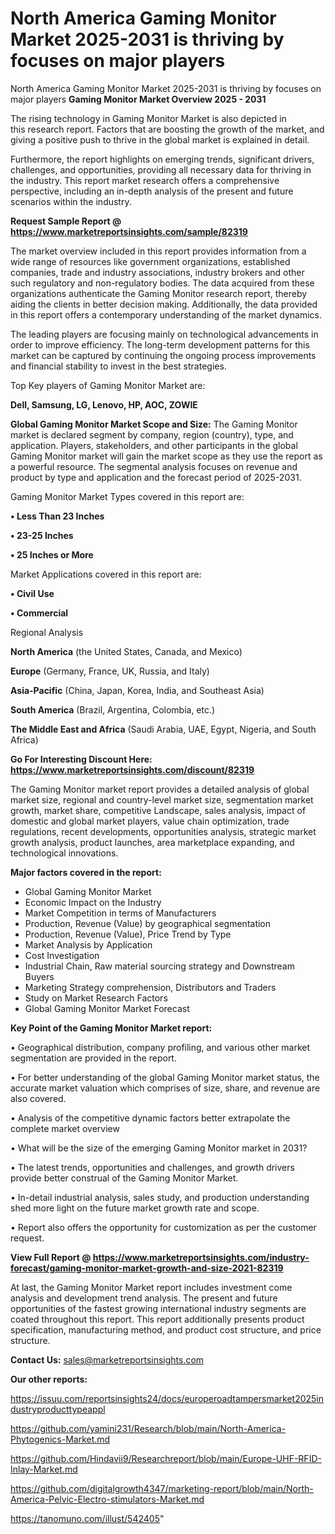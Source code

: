# North America Gaming Monitor Market 2025-2031 is thriving by focuses on major players
North America Gaming Monitor Market 2025-2031 is thriving by focuses on major players
<Strong> Gaming Monitor Market Overview 2025 - 2031</strong>

The rising technology in Gaming Monitor Market is also depicted in this research report. Factors that are boosting the growth of the market, and giving a positive push to thrive in the global market is explained in detail.

Furthermore, the report highlights on emerging trends, significant drivers, challenges, and opportunities, providing all necessary data for thriving in the industry. This report market research offers a comprehensive perspective, including an in-depth analysis of the present and future scenarios within the industry.

<strong>Request Sample Report @ <a href=https://www.marketreportsinsights.com/sample/82319>https://www.marketreportsinsights.com/sample/82319</a></strong>

The market overview included in this report provides information from a wide range of resources like government organizations, established companies, trade and industry associations, industry brokers and other such regulatory and non-regulatory bodies. The data acquired from these organizations authenticate the Gaming Monitor research report, thereby aiding the clients in better decision making. Additionally, the data provided in this report offers a contemporary understanding of the market dynamics.

The leading players are focusing mainly on technological advancements in order to improve efficiency. The long-term development patterns for this market can be captured by continuing the ongoing process improvements and financial stability to invest in the best strategies.

Top Key players of Gaming Monitor Market are:

<strong>Dell, Samsung, LG, Lenovo, HP, AOC, ZOWIE</strong>

<strong><b>Global Gaming Monitor Market Scope and Size:</b></strong>
The Gaming Monitor market is declared segment by company, region (country), type, and application. Players, stakeholders, and other participants in the global Gaming Monitor market will gain the market scope as they use the report as a powerful resource. The segmental analysis focuses on revenue and product by type and application and the forecast period of 2025-2031.

Gaming Monitor Market Types covered in this report are:

<strong>• Less Than 23 Inches

• 23-25 Inches

• 25 Inches or More</strong>

Market Applications covered in this report are:

<strong>• Civil Use

• Commercial</strong> 

Regional Analysis

<strong>North America</strong> (the United States, Canada, and Mexico)

<strong>Europe</strong> (Germany, France, UK, Russia, and Italy)

<strong>Asia-Pacific</strong> (China, Japan, Korea, India, and Southeast Asia)

<strong>South America</strong> (Brazil, Argentina, Colombia, etc.)

<strong>The Middle East and Africa</strong> (Saudi Arabia, UAE, Egypt, Nigeria, and South Africa)

<strong>Go For Interesting Discount Here: <a href=https://www.marketreportsinsights.com/discount/82319>https://www.marketreportsinsights.com/discount/82319</a></strong>

The Gaming Monitor market report provides a detailed analysis of global market size, regional and country-level market size, segmentation market growth, market share, competitive Landscape, sales analysis, impact of domestic and global market players, value chain optimization, trade regulations, recent developments, opportunities analysis, strategic market growth analysis, product launches, area marketplace expanding, and technological innovations.

<strong><b>Major factors covered in the report:</b></strong>
<ul>
  <li>Global Gaming Monitor Market </li>
  <li>Economic Impact on the Industry</li>
  <li>Market Competition in terms of Manufacturers</li>
  <li>Production, Revenue (Value) by geographical segmentation</li>
  <li>Production, Revenue (Value), Price Trend by Type</li>
  <li>Market Analysis by Application</li>
  <li>Cost Investigation</li>
  <li>Industrial Chain, Raw material sourcing strategy and Downstream Buyers</li>
  <li>Marketing Strategy comprehension, Distributors and Traders</li>
  <li>Study on Market Research Factors</li>
  <li>Global Gaming Monitor Market Forecast</li>
</ul>

<strong><b>Key Point of the Gaming Monitor Market report:</b></strong>

• Geographical distribution, company profiling, and various other market segmentation are provided in the report.

• For better understanding of the global Gaming Monitor market status, the accurate market valuation which comprises of size, share, and revenue are also covered.

• Analysis of the competitive dynamic factors better extrapolate the complete market overview

• What will be the size of the emerging Gaming Monitor market in 2031?

• The latest trends, opportunities and challenges, and growth drivers provide better construal of the Gaming Monitor Market.

• In-detail industrial analysis, sales study, and production understanding shed more light on the future market growth rate and scope.

• Report also offers the opportunity for customization as per the customer request.

<strong><b>View Full Report @ <a href=https://www.marketreportsinsights.com/industry-forecast/gaming-monitor-market-growth-and-size-2021-82319>https://www.marketreportsinsights.com/industry-forecast/gaming-monitor-market-growth-and-size-2021-82319</a></b></strong>


At last, the Gaming Monitor Market report includes investment come analysis and development trend analysis. The present and future opportunities of the fastest growing international industry segments are coated throughout this report. This report additionally presents product specification, manufacturing method, and product cost structure, and price structure.

<strong>Contact Us:</strong>
sales@marketreportsinsights.com

<strong>Our other reports:</strong>

<a href=https://issuu.com/reportsinsights24/docs/europeroadtampersmarket2025industryproducttypeappl>https://issuu.com/reportsinsights24/docs/europeroadtampersmarket2025industryproducttypeappl</a>

<a href=https://github.com/yamini231/Research/blob/main/North-America-Phytogenics-Market.md>https://github.com/yamini231/Research/blob/main/North-America-Phytogenics-Market.md</a>

<a href=https://github.com/Hindavii9/Researchreport/blob/main/Europe-UHF-RFID-Inlay-Market.md>https://github.com/Hindavii9/Researchreport/blob/main/Europe-UHF-RFID-Inlay-Market.md</a>

<a href=https://github.com/digitalgrowth4347/marketing-report/blob/main/North-America-Pelvic-Electro-stimulators-Market.md>https://github.com/digitalgrowth4347/marketing-report/blob/main/North-America-Pelvic-Electro-stimulators-Market.md</a>

<a href=https://tanomuno.com/illust/542405>https://tanomuno.com/illust/542405</a>"
